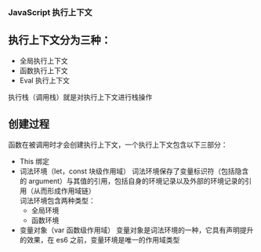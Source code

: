 ### JavaScript 执行上下文

## 执行上下文分为三种：

- 全局执行上下文
- 函数执行上下文
- Eval 执行上下文

执行栈（调用栈）就是对执行上下文进行栈操作

## 创建过程

函数在被调用时才会创建执行上下文，一个执行上下文包含以下三部分：

- This 绑定
- 词法环境（let，const 块级作用域）
  词法环境保存了变量标识符（包括隐含的 argument）与其值的引用，包括自身的环境记录以及外部的环境记录的引用（从而形成作用域链）<br>
  词法环境包含两种类型：
  - 全局环境
  - 函数环境
- 变量对象（var 函数级作用域）
  变量对象是词法环境的一种，它具有声明提升的效果，在 es6 之前，变量环境是唯一的作用域类型
